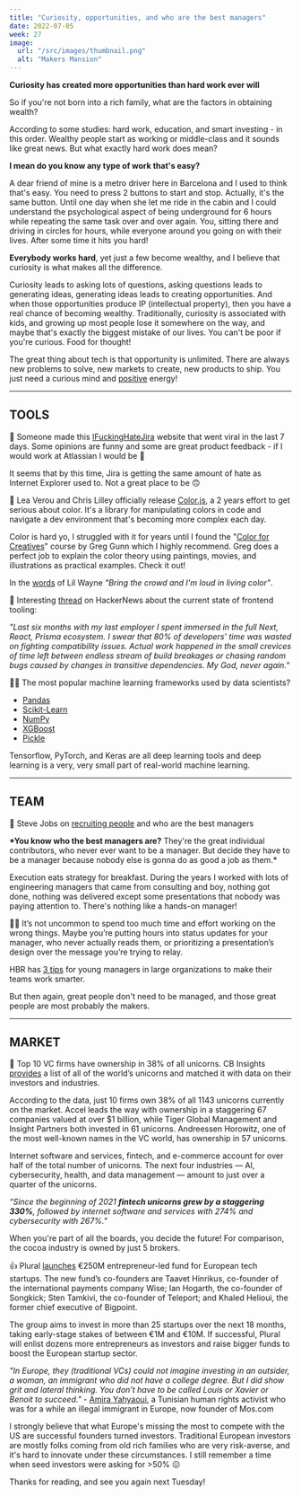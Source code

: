 ```yaml
---
title: "Curiosity, opportunities, and who are the best managers"
date: 2022-07-05
week: 27
image:
  url: "/src/images/thumbnail.png"
  alt: "Makers Mansion"
---
```


**Curiosity has created more opportunities than hard work ever will**

So if you're not born into a rich family, what are the factors in obtaining wealth?

According to some studies: hard work, education, and smart investing - in this order. Wealthy people start as working or middle-class and it sounds like great news. But what exactly hard work does mean?

**I mean do you know any type of work that's easy?**

A dear friend of mine is a metro driver here in Barcelona and I used to think that's easy. You need to press 2 buttons to start and stop. Actually, it's the same button. Until one day when she let me ride in the cabin and I could understand the psychological aspect of being underground for 6 hours while repeating the same task over and over again. You, sitting there and driving in circles for hours, while everyone around you going on with their lives. After some time it hits you hard!

**Everybody works hard**, yet just a few become wealthy, and I believe that curiosity is what makes all the difference.

Curiosity leads to asking lots of questions, asking questions leads to generating ideas, generating ideas leads to creating opportunities. And when those opportunities produce IP (intellectual property), then you have a real chance of becoming wealthy. Traditionally, curiosity is associated with kids, and growing up most people lose it somewhere on the way, and maybe that's exactly the biggest mistake of our lives. You can't be poor if you're curious. Food for thought!

The great thing about tech is that opportunity is unlimited. There are always new problems to solve, new markets to create, new products to ship. You just need a curious mind and [positive](https://avc.com/2022/06/staying-positive-2/) energy!

---

## TOOLS

🍿 Someone made this [IFuckingHateJira](https://ifuckinghatejira.com/) website that went viral in the last 7 days. Some opinions are funny and some are great product feedback - if I would work at Atlassian I would be 👀

It seems that by this time, Jira is getting the same amount of hate as Internet Explorer used to. Not a great place to be 🙃

🎨 Lea Verou and Chris Lilley officially release [Color.js](https://colorjs.io/), a 2 years effort to get serious about color. It's a library for manipulating colors in code and navigate a dev environment that's becoming more complex each day.

Color is hard yo, I struggled with it for years until I found the "[Color for Creatives](https://thefutur.com/course/color-for-creatives)" course by Greg Gunn which I highly recommend. Greg does a perfect job to explain the color theory using paintings, movies, and illustrations as practical examples. Check it out!

In the [words](https://www.youtube.com/watch?v=McnTeuKtmfg) of Lil Wayne _"Bring the crowd and I'm loud in living color"_.

🧶 Interesting [thread](https://news.ycombinator.com/item?id=31954645) on HackerNews about the current state of frontend tooling:

_"Last six months with my last employer I spent immersed in the full Next, React, Prisma ecosystem. I swear that 80% of developers' time was wasted on fighting compatibility issues. Actual work happened in the small crevices of time left between endless stream of build breakages or chasing random bugs caused by changes in transitive dependencies. My God, never again."_

🧑‍🔬 The most popular machine learning frameworks used by data scientists?

- [Pandas](https://pandas.pydata.org/)
- [Scikit-Learn](https://scikit-learn.org/)
- [NumPy](https://numpy.org/)
- [XGBoost](https://xgboost.readthedocs.io/)
- [Pickle](https://docs.python.org/3/library/pickle.html)

Tensorflow, PyTorch, and Keras are all deep learning tools and deep learning is a very, very small part of real-world machine learning.

---

## TEAM

🎯 Steve Jobs on [recruiting people](https://www.youtube.com/watch?v=fj0hpsJvrko) and who are the best managers

**\*You know who the best managers are?**
They're the great individual contributors, who never ever want to be a manager. But decide they have to be a manager because nobody else is gonna do as good a job as them.\*

Execution eats strategy for breakfast. During the years I worked with lots of engineering managers that came from consulting and boy, nothing got done, nothing was delivered except some presentations that nobody was paying attention to. There's nothing like a hands-on manager!

🧗‍♀️ It’s not uncommon to spend too much time and effort working on the wrong things. Maybe you’re putting hours into status updates for your manager, who never actually reads them, or prioritizing a presentation’s design over the message you’re trying to relay.

HBR has [3 tips](https://hbr.org/2022/06/help-your-team-actually-work-smarter-not-harder) for young managers in large organizations to make their teams work smarter.

But then again, great people don't need to be managed, and those great people are most probably the makers.

---

## MARKET

💸 Top 10 VC firms have ownership in 38% of all unicorns. CB Insights [provides](https://cryptoslate.com/top-10-vc-firms-have-ownership-in-38-of-all-unicorns/) a list of all of the world’s unicorns and matched it with data on their investors and industries.

According to the data, just 10 firms own 38% of all 1143 unicorns currently on the market. Accel leads the way with ownership in a staggering 67 companies valued at over $1 billion, while Tiger Global Management and Insight Partners both invested in 61 unicorns. Andreessen Horowitz, one of the most well-known names in the VC world, has ownership in 57 unicorns.

Internet software and services, fintech, and e-commerce account for over half of the total number of unicorns. The next four industries — AI, cybersecurity, health, and data management — amount to just over a quarter of the unicorns.

_“Since the beginning of 2021 **fintech unicorns grew by a staggering 330%**, followed by internet software and services with 274% and cybersecurity with 267%."_

When you're part of all the boards, you decide the future! For comparison, the cocoa industry is owned by just 5 brokers.

👍 Plural [launches](https://t.co/PyUuBtFw7l) €250M entrepreneur-led fund for European tech startups. The new fund’s co-founders are Taavet Hinrikus, co-founder of the international payments company Wise; Ian Hogarth, the co-founder of Songkick; Sten Tamkivi, the co-founder of Teleport; and Khaled Helioui, the former chief executive of Bigpoint.

The group aims to invest in more than 25 startups over the next 18 months, taking early-stage stakes of between €1M and €10M. If successful, Plural will enlist dozens more entrepreneurs as investors and raise bigger funds to boost the European startup sector.

_"In Europe, they (traditional VCs) could not imagine investing in an outsider, a woman, an immigrant who did not have a college degree. But I did show grit and lateral thinking. You don’t have to be called Louis or Xavier or Benoit to succeed."_ - [Amira Yahyaoui](https://www.linkedin.com/in/amirayahyaoui/), a Tunisian human rights activist who was for a while an illegal immigrant in Europe, now founder of Mos.com

I strongly believe that what Europe's missing the most to compete with the US are successful founders turned investors. Traditional European investors are mostly folks coming from old rich families who are very risk-averse, and it's hard to innovate under these circumstances. I still remember a time when seed investors were asking for >50% 😖

Thanks for reading, and see you again next Tuesday!
